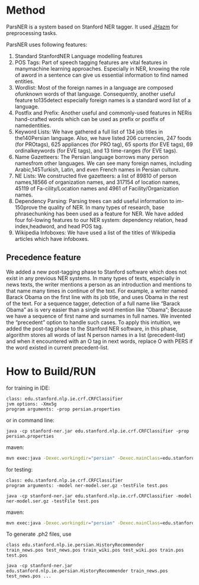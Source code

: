 # Method

ParsNER is a system based on Stanford NER tagger. It used [JHazm](https://github.com/mojtaba-khallash/JHazm) for preprocessing tasks. 

ParsNER uses following features:
1. Standard StanfordNER Language modelling features
1. POS  Tags: Part  of  speech  tagging  features  are  vital  features  in  manymachine learning approaches.  Especially in NER, knowing the role of aword in a sentence can give us essential information to find named entities.
1. Wordlist: Most  of  the  foreign  names  in  a  language  are  composed  ofunknown words of that language.  Consequently, another useful feature to135detect especially foreign names is a standard word list of a language.
1. Postfix and Prefix: Another useful and commonly-used features in NERis  hand-crafted  words  which  can  be  used  as  prefix  or  postfix  of  namedentities.
1. Keyword  Lists: We  have  gathered  a  full  list  of  134  job  titles  in  the140Persian language.  Also, we have listed 206 currencies, 247 foods (for PROtags), 625 appliances (for PRO tag), 65 sports (for EVE tags), 69 ordinalkeywords (for EVE tags), and 13 time-ranges (for EVE tags).
1. Name Gazetteers: The Persian language borrows many person namesfrom other languages.  We can see many foreign names, including Arabic,145Turkish, Latin, and even French names in Persian culture.
1. NE Lists: We constructed five gazetteers: a list of 89810 of person names,18566 of organization names, and 317154 of location names, 45119 of Fa-cility/Location names and 4961 of Facility/Organization names.
1. Dependency Parsing: Parsing trees can add useful information to im-150prove the quality of NER. In many types of research, base phrasechunking  has  been  used  as  a  feature  for  NER.  We  have  added  four  fol-lowing  features  to  our  NER  system:   dependency  relation,  head  index,headword, and head POS tag.
1. Wikipedia Infoboxes: We have used a list of the titles of Wikipedia articles which have infoboxes.

## Precedence feature
We added a new post-tagging phase to Stanford software which does not exist in any previous NER systems. In many types of texts, especially in news texts, the writer mentions a person as an introduction and mentions to that name many times in continue of the text. For example, a writer named Barack Obama on the first line with its job title, and uses Obama in the rest of the text. For a sequence tagger, detection of a full name like “Barack Obama” as is very easier than a single word mention like “Obama”; Because we have a sequence of first name and surnames in full names. We invented the “precedent” option to handle such cases. To apply this intuition, we added the post-tag phase to the Stanford NER software, in this phase, algorithm stores all words of last N person names in a list (precedent-list) and when it encountered with an O tag in next words, replace O with PERS if the word existed in current precedent-list. 

# How to Build/RUN

for training in IDE:

```
class: edu.stanford.nlp.ie.crf.CRFClassifier
jvm options: -Xmx5g
program arguments: -prop persian.properties
```
or in command line:

```
java -cp stanford-ner.jar edu.stanford.nlp.ie.crf.CRFClassifier -prop persian.properties
```

maven:
```bash
mvn exec:java -Dexec.workingdir="persian" -Dexec.mainClass=edu.stanford.nlp.ie.crf.CRFClassifier -Dexec.args="-prop persian/persian.properties"
```

for testing:

```
class: edu.stanford.nlp.ie.crf.CRFClassifier
program arguments: -model ner-model.ser.gz -testFile test.pos
```

```
java -cp stanford-ner.jar edu.stanford.nlp.ie.crf.CRFClassifier -model ner-model.ser.gz -testFile test.pos
```

maven:
```bash
mvn exec:java -Dexec.workingdir="persian" -Dexec.mainClass=edu.stanford.nlp.ie.crf.CRFClassifier -Dexec.args="-model ner-model.ser.gz -testFile test.pos"
```

To generate .ph2 files, use

```
class edu.stanford.nlp.ie.persian.HistoryRecommender
train_news.pos test_news.pos train_wiki.pos test_wiki.pos train.pos test.pos
```

```
java -cp stanford-ner.jar edu.stanford.nlp.ie.persian.HistoryRecommender train_news.pos test_news.pos ...
```
